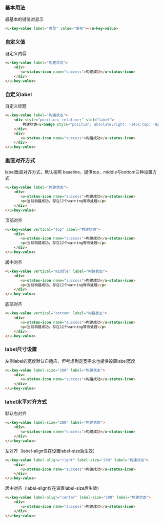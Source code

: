 ### 基本用法

最基本的键值对显示
``` html
<u-key-value label="类型" value="发布"></u-key-value>
```

### 自定义值

自定义内容
``` html
<u-key-value label="构建状态">
    <div>
       <u-status-icon name="success">构建成功</u-status-icon>
    </div>
</u-key-value>
```
### 自定义label

自定义标题
``` html
<u-key-value label="构建状态">
    <div style="position: relative;" slot="label">
        构建状态<u-badge style="position: absolute;right: -14px;top: -8px;" value="1"></u-badge>
    </div>
    <div>
       <u-status-icon name="success">构建成功</u-status-icon>
    </div>
</u-key-value>
```
### 垂直对齐方式
label垂直对齐方式，默认按照 baseline，提供top，middle与bottom三种设置方式
``` html
<u-key-value label="构建状态">
    <div>
       <u-status-icon name="success">构建成功</u-status-icon>
       <p>当前构建成功，存在12个warning等待处理</p>
    </div>
</u-key-value>
```
顶部对齐
``` html
<u-key-value vertical="top" label="构建状态">
    <div>
       <u-status-icon name="success">构建成功</u-status-icon>
       <p>当前构建成功，存在12个warning等待处理</p>
    </div>
</u-key-value>
```
居中对齐
``` html
<u-key-value vertical="middle" label="构建状态">
    <div>
       <u-status-icon name="success">构建成功</u-status-icon>
       <p>当前构建成功，存在12个warning等待处理</p>
    </div>
</u-key-value>
```
底部对齐
``` html
<u-key-value vertical="bottom" label="构建状态">
    <div>
       <u-status-icon name="success">构建成功</u-status-icon>
       <p>当前构建成功，存在12个warning等待处理</p>
    </div>
</u-key-value>
```

### label尺寸设置
左侧label的宽度默认自适应，但考虑到定宽需求也提供设置label宽度
``` html
<u-key-value label-size="200" label="构建状态">
    <div>
       <u-status-icon name="success">构建成功</u-status-icon>
    </div>
</u-key-value>
```

### label水平对齐方式
默认右对齐
``` html
<u-key-value label-size="200" label="构建状态">
    <div>
       <u-status-icon name="success">构建成功</u-status-icon>
    </div>
</u-key-value>
```
左对齐（label-align仅在设置label-size后生效）
``` html
<u-key-value label-align="right" label-size="200" label="构建状态">
    <div>
       <u-status-icon name="success">构建成功</u-status-icon>
    </div>
</u-key-value>
```
居中对齐（label-align仅在设置label-size后生效）
``` html
<u-key-value label-align="center" label-size="200" label="构建状态">
    <div>
       <u-status-icon name="success">构建成功</u-status-icon>
    </div>
</u-key-value>
```

